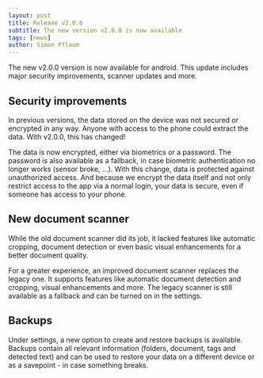 ```yaml
---
layout: post
title: Release v2.0.0
subtitle: The new version v2.0.0 is now available
tags: [news]
author: Simon Pflaum
---
```


The new v2.0.0 version is now available for android. This update includes major security improvements, scanner updates and more. 

## Security improvements
In previous versions, the data stored on the device was not secured or encrypted in any way. Anyone with access to the phone could extract the data.
With v2.0.0, this has changed!

The data is now encrypted, either via biometrics or a password. The password is also available as a fallback, in case biometric authentication no longer works (sensor broke, ...).
With this change, data is protected against unauthorized access. And because we encrypt the data itself and not only restrict access to the app via a normal login, your data is secure, even if someone has access to your phone.

## New document scanner
While the old document scanner did its job, it lacked features like automatic cropping, document detection or even basic visual enhancements for a better document quality.

For a greater experience, an improved document scanner replaces the legacy one. It supports features like automatic document detection and cropping, visual enhancements and more. 
The legacy scanner is still available as a fallback and can be turned on in the settings. 

## Backups
Under settings, a new option to create and restore backups is available. Backups contain all relevant information (folders, document, tags and detected text) and can be used to restore your data on a different device or as a savepoint - in case something breaks.
